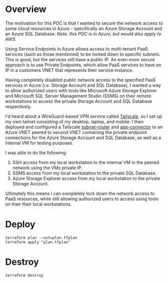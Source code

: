 # Overview

The motivation for this POC is that I wanted to secure the network access to some cloud resources in Azure - specifically an Azure Storage Account and an Azure SQL Database. *Note: this POC is in Azure, but would also apply to AWS.*

Using Service Endpoints in Azure allows access to multi-tenant PaaS services (such as those mentioned) to be locked down to specific subnets. This is good, but the services still have a public IP. An even *more* secure approach is to use Private Endpoints, which allow PaaS services to have an IP in a customers VNET that represents their service instance.

Having completely disabled public network access to the specified PaaS services in Azure (i.e. Storage Account and SQL Database), I wanted a way to allow authorized users with tools like Microsoft Azure Storage Explorer and Microsoft SQL Server Management Studio (SSMS) on their remote workstations to access the private Storage Account and SQL Database respectively.

I'd heard about a WireGuard-based VPN service called [Tailscale](https://tailscale.com/kb/1151/what-is-tailscale), so I set up my own tailnet consisting of my desktop, laptop, and mobile. I then deployed and configured a Tailscale [subnet-router](https://tailscale.com/kb/1019/subnets) and [app-connector](https://tailscale.com/kb/1281/app-connectors) to an Azure VNET peered to second VNET containing the private endpoint connections for the Azure Storage Account and SQL Database, as well as a internal VM for testing purposes.

I was able to do the following:
1. SSH access from my local workstation to the internal VM in the peered network using the VMs private IP.
2. SSMS access from my local workstation to the private SQL Database.
3. Azure Storage Explorer access from my local workstation to the private Storage Account.

Ultimately this means I can completely lock down the network access to PaaS resources, while still allowing authorized users to access using tools on their their local workstations.

# Deploy

`terraform plan --out=plan.tfplan`<br/>
`terraform apply "plan.tfplan"`

# Destroy

`terraform destroy`
